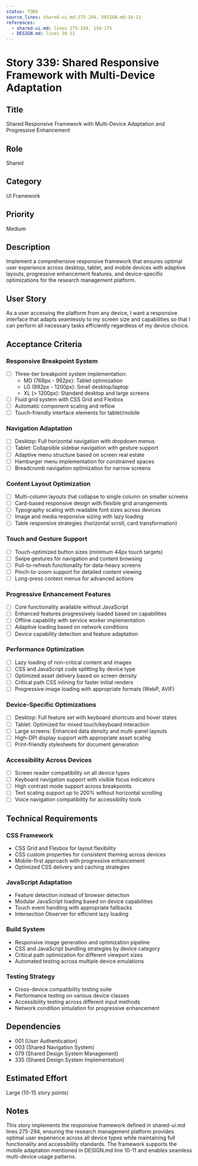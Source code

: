 ```yaml
---
status: TODO
source_lines: shared-ui.md:275-294, DESIGN.md:10-11
references:
  - shared-ui.md: lines 275-294, 154-175
  - DESIGN.md: lines 10-11
---
```


# Story 339: Shared Responsive Framework with Multi-Device Adaptation

## Title
Shared Responsive Framework with Multi-Device Adaptation and Progressive Enhancement

## Role
Shared

## Category
UI Framework

## Priority
Medium

## Description
Implement a comprehensive responsive framework that ensures optimal user experience across desktop, tablet, and mobile devices with adaptive layouts, progressive enhancement features, and device-specific optimizations for the research management platform.

## User Story
As a user accessing the platform from any device, I want a responsive interface that adapts seamlessly to my screen size and capabilities so that I can perform all necessary tasks efficiently regardless of my device choice.

## Acceptance Criteria

### Responsive Breakpoint System
- [ ] Three-tier breakpoint system implementation:
  - MD (768px - 992px): Tablet optimization
  - LG (992px - 1200px): Small desktop/laptop
  - XL (> 1200px): Standard desktop and large screens
- [ ] Fluid grid system with CSS Grid and Flexbox
- [ ] Automatic component scaling and reflow
- [ ] Touch-friendly interface elements for tablet/mobile

### Navigation Adaptation
- [ ] Desktop: Full horizontal navigation with dropdown menus
- [ ] Tablet: Collapsible sidebar navigation with gesture support
- [ ] Adaptive menu structure based on screen real estate
- [ ] Hamburger menu implementation for constrained spaces
- [ ] Breadcrumb navigation optimization for narrow screens

### Content Layout Optimization
- [ ] Multi-column layouts that collapse to single column on smaller screens
- [ ] Card-based responsive design with flexible grid arrangements
- [ ] Typography scaling with readable font sizes across devices
- [ ] Image and media responsive sizing with lazy loading
- [ ] Table responsive strategies (horizontal scroll, card transformation)

### Touch and Gesture Support
- [ ] Touch-optimized button sizes (minimum 44px touch targets)
- [ ] Swipe gestures for navigation and content browsing
- [ ] Pull-to-refresh functionality for data-heavy screens
- [ ] Pinch-to-zoom support for detailed content viewing
- [ ] Long-press context menus for advanced actions

### Progressive Enhancement Features
- [ ] Core functionality available without JavaScript
- [ ] Enhanced features progressively loaded based on capabilities
- [ ] Offline capability with service worker implementation
- [ ] Adaptive loading based on network conditions
- [ ] Device capability detection and feature adaptation

### Performance Optimization
- [ ] Lazy loading of non-critical content and images
- [ ] CSS and JavaScript code splitting by device type
- [ ] Optimized asset delivery based on screen density
- [ ] Critical path CSS inlining for faster initial renders
- [ ] Progressive image loading with appropriate formats (WebP, AVIF)

### Device-Specific Optimizations
- [ ] Desktop: Full feature set with keyboard shortcuts and hover states
- [ ] Tablet: Optimized for mixed touch/keyboard interaction
- [ ] Large screens: Enhanced data density and multi-panel layouts
- [ ] High-DPI display support with appropriate asset scaling
- [ ] Print-friendly stylesheets for document generation

### Accessibility Across Devices
- [ ] Screen reader compatibility on all device types
- [ ] Keyboard navigation support with visible focus indicators
- [ ] High contrast mode support across breakpoints
- [ ] Text scaling support up to 200% without horizontal scrolling
- [ ] Voice navigation compatibility for accessibility tools

## Technical Requirements

### CSS Framework
- CSS Grid and Flexbox for layout flexibility
- CSS custom properties for consistent theming across devices
- Mobile-first approach with progressive enhancement
- Optimized CSS delivery and caching strategies

### JavaScript Adaptation
- Feature detection instead of browser detection
- Modular JavaScript loading based on device capabilities
- Touch event handling with appropriate fallbacks
- Intersection Observer for efficient lazy loading

### Build System
- Responsive image generation and optimization pipeline
- CSS and JavaScript bundling strategies by device category
- Critical path optimization for different viewport sizes
- Automated testing across multiple device emulations

### Testing Strategy
- Cross-device compatibility testing suite
- Performance testing on various device classes
- Accessibility testing across different input methods
- Network condition simulation for progressive enhancement

## Dependencies
- 001 (User Authentication)
- 003 (Shared Navigation System)
- 079 (Shared Design System Management)
- 335 (Shared Design System Implementation)

## Estimated Effort
Large (10-15 story points)

## Notes
This story implements the responsive framework defined in shared-ui.md lines 275-294, ensuring the research management platform provides optimal user experience across all device types while maintaining full functionality and accessibility standards. The framework supports the mobile adaptation mentioned in DESIGN.md line 10-11 and enables seamless multi-device usage patterns.